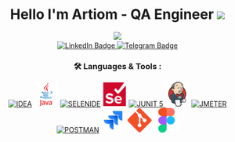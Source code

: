 <h1 align="center">
   Hello I'm Artiom - QA Engineer
  <img src="https://media.giphy.com/media/hvRJCLFzcasrR4ia7z/giphy.gif" width="30px"/>
</h1>
<div id="header" align="center">
  <img src="https://media.giphy.com/media/M9gbBd9nbDrOTu1Mqx/giphy.gif" width="100"/>
<div id="badges">
  <a href="https://www.linkedin.com/in/artiom-lagun-73b692210/">
    <img src="https://img.shields.io/badge/LinkedIn-blue?style=for-the-badge&logo=linkedin&logoColor=white" alt="LinkedIn Badge"/>
  <a href="https://t.me/nofx212">
    <img src="https://img.shields.io/badge/-Telegram-blue?style=for-the-badge&logo=Telegram&logoColor=white" alt="Telegram Badge"/>
  </a>
</div>

### :hammer_and_wrench: Languages & Tools :
   
   <div>
   <a href="https://www.jetbrains.com/idea/"><img src="https://upload.wikimedia.org/wikipedia/commons/9/9c/IntelliJ_IDEA_Icon.svg" width="50" height="50" alt="IDEA"></a>
   <a href="https://www.java.com/"><img src="https://github.com/devicons/devicon/blob/master/icons/java/java-original-wordmark.svg" width="50" height="50" alt="JAVA"></a>
   <a href="https://selenide.org/"><img src="https://github.com/selenide/selenide-site-ng/blob/gh-pages/logo/logo_icon_white_128x128.png" width="50" height="50" alt="SELENIDE"></a>
   <a href="https://www.selenium.dev/"><img src="https://github.com/devicons/devicon/blob/master/icons/selenium/selenium-original.svg" width="50" height="50" alt="SELENIUM"></a>
   <a href="https://junit.org/junit5/"><img src="https://junit.org/junit5/assets/img/junit5-logo.png" width="50" height="50" alt="JUNIT 5">
   <a href="https://www.jenkins.io/"><img src="https://github.com/devicons/devicon/blob/master/icons/jenkins/jenkins-original.svg" width="50" height="50" alt="JENKINS"></a>
   <a href="https://jmeter.apache.org/"><img src="https://github.com/aliesbelik/awesome-jmeter/blob/main/assets/images/jmeter-logo.svg" width="150" height="50" alt="JMETER"></a>
   <a href="https://www.postman.com/"><img src="https://github.com/flathub/com.getpostman.Postman/blob/master/logo-mark.svg" width="50" height="50" alt="POSTMAN"></a>
   <a href="https://www.atlassian.com/software/jira"><img src="https://github.com/devicons/devicon/blob/master/icons/jira/jira-original.svg" width="50" height="50" alt="JIRA"></a>
   <a href="https://github.com/"><img src="https://github.com/devicons/devicon/blob/master/icons/git/git-original.svg" width="50" height="50" alt="GIT"></a>
   <a href="https://figma.com/"><img src="https://github.com/devicons/devicon/blob/master/icons/figma/figma-original.svg" width="50" height="50" alt="FIGMA"></a>
   </div>
   </div>
